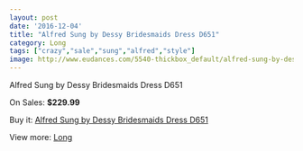 ```yaml
---
layout: post
date: '2016-12-04'
title: "Alfred Sung by Dessy Bridesmaids Dress D651"
category: Long
tags: ["crazy","sale","sung","alfred","style"]
image: http://www.eudances.com/5540-thickbox_default/alfred-sung-by-dessy-bridesmaids-dress-d651.jpg
---
```

Alfred Sung by Dessy Bridesmaids Dress D651

On Sales: **$229.99**
<a href="https://www.eudances.com/en/long/1904-alfred-sung-by-dessy-bridesmaids-dress-d651.html"><amp-img layout="responsive" width="600" height="600" src="//www.eudances.com/5540-thickbox_default/alfred-sung-by-dessy-bridesmaids-dress-d651.jpg" alt="Alfred Sung by Dessy Bridesmaids Dress D651 0" /></a>
<a href="https://www.eudances.com/en/long/1904-alfred-sung-by-dessy-bridesmaids-dress-d651.html"><amp-img layout="responsive" width="600" height="600" src="//www.eudances.com/5541-thickbox_default/alfred-sung-by-dessy-bridesmaids-dress-d651.jpg" alt="Alfred Sung by Dessy Bridesmaids Dress D651 1" /></a>

Buy it: [Alfred Sung by Dessy Bridesmaids Dress D651](https://www.eudances.com/en/long/1904-alfred-sung-by-dessy-bridesmaids-dress-d651.html "Alfred Sung by Dessy Bridesmaids Dress D651")

View more: [Long](https://www.eudances.com/en/21-long "Long")